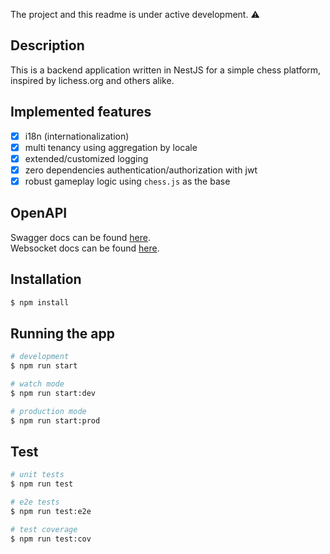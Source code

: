The project and this readme is under active development. ⚠️

## Description

This is a backend application written in NestJS for a simple chess platform, inspired by lichess.org and others alike.

## Implemented features
- [x] i18n (internationalization)
- [x] multi tenancy using aggregation by locale
- [x] extended/customized logging
- [x] zero dependencies authentication/authorization with jwt
- [x] robust gameplay logic using `chess.js` as the base

## OpenAPI
Swagger docs can be found [here](https://github.com/StiliyanKushev/pawnychess/blob/master/API_DOCUMENTATION.md).</br>
Websocket docs can be found [here](https://github.com/StiliyanKushev/pawnychess/blob/master/WS_API_DOCUMENTATION.md).

## Installation

```bash
$ npm install
```

## Running the app

```bash
# development
$ npm run start

# watch mode
$ npm run start:dev

# production mode
$ npm run start:prod
```

## Test

```bash
# unit tests
$ npm run test

# e2e tests
$ npm run test:e2e

# test coverage
$ npm run test:cov
```
